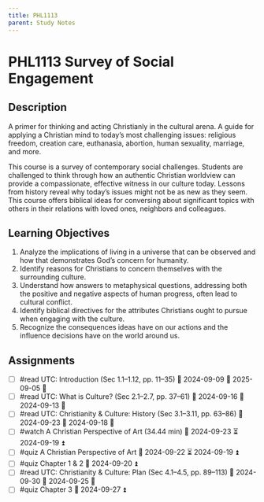 ```yaml
---
title: PHL1113
parent: Study Notes
---
```

# PHL1113 Survey of Social Engagement

## Description

A primer for thinking and acting Christianly in the cultural arena. A guide for applying a Christian mind to today’s most challenging issues: religious freedom, creation care, euthanasia, abortion, human sexuality, marriage, and more.

This course is a survey of contemporary social challenges. Students are challenged to think through how an authentic Christian worldview can provide a compassionate, effective witness in our culture today. Lessons from history reveal why today’s issues might not be as new as they seem. This course offers biblical ideas for conversing about significant topics with others in their relations with loved ones, neighbors and colleagues.

## Learning Objectives

1. Analyze the implications of living in a universe that can be observed and how that demonstrates God’s concern for humanity.
2. Identify reasons for Christians to concern themselves with the surrounding culture.
3. Understand how answers to metaphysical questions, addressing both the positive and negative aspects of human progress, often lead to cultural conflict.
4. Identify biblical directives for the attributes Christians ought to pursue when engaging with the culture.
5. Recognize the consequences ideas have on our actions and the influence decisions have on the world around us.

## Assignments

- [ ] #read UTC: Introduction (Sec 1.1–1.12, pp. 11–35) 📅 2024-09-09 🛫 2025-09-05 🔼
- [ ] #read UTC: What is Culture? (Sec 2.1–2.7, pp. 37–61) 📅 2024-09-16 🛫 2024-09-13 🔼
- [ ] #read UTC: Christianity & Culture: History (Sec 3.1–3.11, pp. 63–86) 📅 2024-09-23 🛫 2024-09-18 🔼
- [ ] #watch A Christian Perspective of Art (34.44 min) 📅 2024-09-23 ⏳ 2024-09-19 ⏫
- [ ] #quiz A Christian Perspective of Art 📅 2024-09-22 ⏳ 2024-09-19 ⏫
- [ ] #quiz Chapter 1 & 2 📅 2024-09-20 ⏫
- [ ] #read UTC: Christianity & Culture: Plan (Sec 4.1–4.5, pp. 89–113) 📅 2024-09-30 🛫 2024-09-25 🔼
- [ ] #quiz Chapter 3 📅 2024-09-27 ⏫

